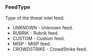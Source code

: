 ### FeedType
Type of the threat intel feed.

- UNKNOWN - Unknown feed.
- RUBRIK - Rubrik feed.
- CUSTOM - Custom feed.
- MISP - MISP feed.
- CROWDSTRIKE - CrowdStrike feed.
